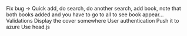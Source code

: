 Fix bug -> Quick add, do search, do another search, add book, note that both books added and you have to go to all to see book appear...
Validations
Display the cover somewhere
User authentication
Push it to azure
Use head.js